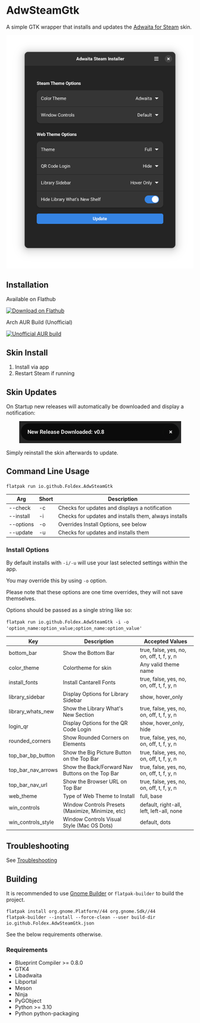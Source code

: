 # AdwSteamGtk

A simple GTK wrapper that installs and updates the [Adwaita for Steam](https://github.com/tkashkin/Adwaita-for-Steam) skin.

<p align="center"><img src="img/screen.png?raw=true" /></p>

## Installation

Available on Flathub

<a href="https://flathub.org/apps/details/io.github.Foldex.AdwSteamGtk">
    <img width="200" alt="Download on Flathub" src="https://flathub.org/assets/badges/flathub-badge-i-en.svg"/>
</a>

<br/>

Arch AUR Build (Unofficial)

<a href="https://aur.archlinux.org/packages/adwsteamgtk">
    <img width="200" alt="Unofficial AUR build" src="https://img.shields.io/aur/version/adwsteamgtk?style=for-the-badge">
</a>

## Skin Install

1. Install via app
2. Restart Steam if running

## Skin Updates

On Startup new releases will automatically be downloaded and display a notification:

<p align="center"><img src="img/update.png?raw=true" /></p>

Simply reinstall the skin afterwards to update.

## Command Line Usage

`flatpak run io.github.Foldex.AdwSteamGtk`

| Arg             | Short  | Description                                              |
| --------------  | ------ | -------------------------------------------------------- |
| --check         | -c     | Checks for updates and displays a notification           |
| --install       | -i     | Checks for updates and installs them, always installs    |
| --options       | -o     | Overrides Install Options, see below                     |
| --update        | -u     | Checks for updates and installs them                     |

### Install Options

By default installs with `-i/-u` will use your last selected settings within the app.

You may override this by using `-o` option.

Please note that these options are one time overrides, they will not save themselves.

Options should be passed as a single string like so:

`flatpak run io.github.Foldex.AdwSteamGtk -i -o 'option_name:option_value;option_name:option_value'`

| Key                | Description                                        | Accepted Values                                          |
| ------------------ | -------------------------------------------------- | -------------------------------------------------------- |
| bottom_bar         | Show the Bottom Bar                                | true, false, yes, no, on, off, t, f, y, n                |
| color_theme        | Colortheme for skin                                | Any valid theme name                                     |
| install_fonts      | Install Cantarell Fonts                            | true, false, yes, no, on, off, t, f, y, n                |
| library_sidebar    | Display Options for Library Sidebar                | show, hover_only                                         |
| library_whats_new  | Show the Library What's New Section                | true, false, yes, no, on, off, t, f, y, n                |
| login_qr           | Display Options for the QR Code Login              | show, hover_only, hide                                   |
| rounded_corners    | Show Rounded Corners on Elements                   | true, false, yes, no, on, off, t, f, y, n                |
| top_bar_bp_button  | Show the Big Picture Button on the Top Bar         | true, false, yes, no, on, off, t, f, y, n                |
| top_bar_nav_arrows | Show the Back/Forward Nav Buttons on the Top Bar   | true, false, yes, no, on, off, t, f, y, n                |
| top_bar_nav_url    | Show the Browser URL on Top Bar                    | true, false, yes, no, on, off, t, f, y, n                |
| web_theme          | Type of Web Theme to Install                       | full, base                                               |
| win_controls       | Window Controls Presets (Maximize, Minimize, etc)  | default, right-all, left, left-all, none                 |
| win_controls_style | Window Controls Visual Style (Mac OS Dots)         | default, dots                                            |

## Troubleshooting

See [Troubleshooting](https://github.com/Foldex/AdwSteamGtk/wiki/Troubleshooting)

## Building

It is recommended to use [Gnome Builder](https://wiki.gnome.org/Apps/Builder) or `flatpak-builder` to build the project.

```
flatpak install org.gnome.Platform//44 org.gnome.Sdk//44
flatpak-builder --install --force-clean --user build-dir io.github.Foldex.AdwSteamGtk.json
```

See the below requirements otherwise.

### Requirements

- Blueprint Compiler >= 0.8.0
- GTK4
- Libadwaita
- Libportal
- Meson
- Ninja
- PyGObject
- Python >= 3.10
- Python python-packaging


